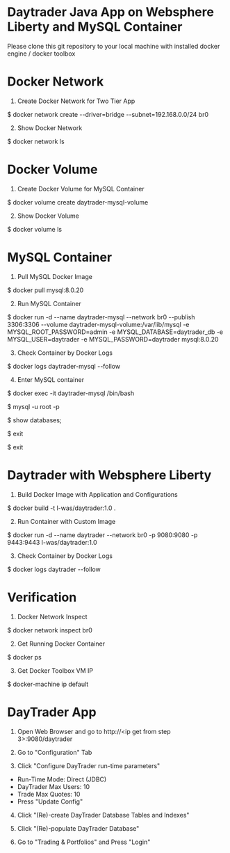 # Daytrader Java App on Websphere Liberty and MySQL Container

Please clone this git repository to your local machine with installed docker engine / docker toolbox


# Docker Network

1. Create Docker Network for Two Tier App

$ docker network create --driver=bridge --subnet=192.168.0.0/24 br0


2. Show Docker Network

$ docker network ls


# Docker Volume

1. Create Docker Volume for MySQL Container

$ docker volume create daytrader-mysql-volume


2. Show Docker Volume

$ docker volume ls


# MySQL Container

1. Pull MySQL Docker Image

$ docker pull mysql:8.0.20


2. Run MySQL Container

$ docker run -d --name daytrader-mysql --network br0 --publish 3306:3306 --volume daytrader-mysql-volume:/var/lib/mysql -e MYSQL_ROOT_PASSWORD=admin -e MYSQL_DATABASE=daytrader_db -e MYSQL_USER=daytrader -e MYSQL_PASSWORD=daytrader mysql:8.0.20


3. Check Container by Docker Logs

$ docker logs daytrader-mysql --follow


4. Enter MySQL container

$ docker exec -it daytrader-mysql /bin/bash

$ mysql -u root -p

$ show databases;

$ exit

$ exit


# Daytrader with Websphere Liberty

1. Build Docker Image with Application and Configurations

$ docker build -t l-was/daytrader:1.0 .


2. Run Container with Custom Image

$ docker run -d --name daytrader --network br0 -p 9080:9080 -p 9443:9443 l-was/daytrader:1.0


3. Check Container by Docker Logs

$ docker logs daytrader --follow


# Verification

1. Docker Network Inspect

$ docker network inspect br0


2. Get Running Docker Container

$ docker ps


3. Get Docker Toolbox VM IP

$ docker-machine ip default


# DayTrader App

1. Open Web Browser and go to http://<ip get from step 3>:9080/daytrader 


2. Go to "Configuration" Tab


3. Click "Configure DayTrader run-time parameters"

- Run-Time Mode: Direct (JDBC)
- DayTrader Max Users: 10
- Trade Max Quotes: 10 
- Press "Update Config"


4. Click "(Re)-create  DayTrader Database Tables and Indexes"


5. Click "(Re)-populate  DayTrader Database"


6. Go to "Trading & Portfolios" and Press "Login"
